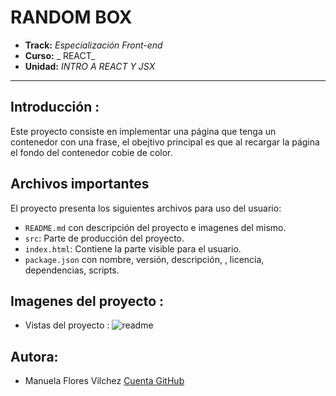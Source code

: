 # RANDOM BOX

* **Track:** _Especialización Front-end_
* **Curso:** _ REACT_
* **Unidad:** _INTRO A REACT Y JSX_

***

## Introducción :
Este proyecto consiste en implementar una página que tenga un contenedor con una frase, el obejtivo principal es que al recargar la página el fondo del contenedor cobie de color.

## Archivos importantes

El proyecto presenta los siguientes archivos para uso del usuario:

* `README.md` con descripción del proyecto e imagenes del mismo.
* `src`: Parte de producción del proyecto.
* `index.html`: Contiene la parte visible para el usuario.
* `package.json` con nombre, versión, descripción, , licencia, dependencias, scripts.

## Imagenes del proyecto :
* Vistas del proyecto :
![readme](https://user-images.githubusercontent.com/31525603/36959439-fd3d0010-200f-11e8-9980-e42f455038f3.png)


## Autora:

* Manuela Flores Vilchez [Cuenta GitHub ](https://github.com/Manu160296 "titulo")